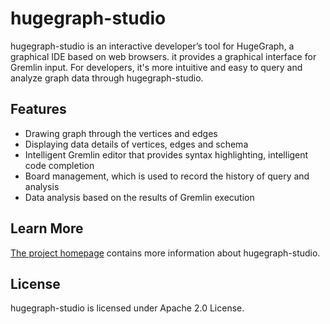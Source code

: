 # hugegraph-studio

hugegraph-studio is an interactive developer’s tool for HugeGraph, a graphical IDE based on web browsers. it provides a graphical interface for Gremlin input. For developers, it's more intuitive and easy to query and analyze graph data through hugegraph-studio.

## Features

- Drawing graph through the vertices and edges
- Displaying data details of vertices, edges and schema
- Intelligent Gremlin editor that provides syntax highlighting, intelligent code completion
- Board management, which is used to record the history of query and analysis
- Data analysis based on the results of Gremlin execution

## Learn More

[The project homepage](https://hugegraph.github.io/hugegraph-doc/quickstart/hugegraph-studio.html) contains more information about hugegraph-studio.

## License

hugegraph-studio is licensed under Apache 2.0 License.